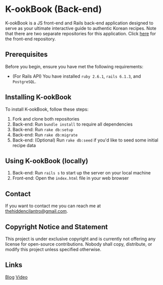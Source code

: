 # K-ookBook (Back-end)

K-ookBook is a JS front-end and Rails back-end application designed to serve as your ultimate interactive guide to authentic Korean recipes. Note that there are two separate repositories for this application. Click [here](https://github.com/hiddencilantro/k-ookbook-frontend) for the front-end repository.

## Prerequisites

Before you begin, ensure you have met the following requirements:

* (For Rails API) You have installed `ruby 2.6.1`, `rails 6.1.3`, and `PostgreSQL`.

## Installing K-ookBook

To install K-ookBook, follow these steps:

1. Fork and clone both repositories
2. Back-end: Run `bundle install` to require all dependencies
3. Back-end: Run `rake db:setup`
4. Back-end: Run `rake db:migrate`
5. Back-end: (Optional) Run `rake db:seed` if you'd like to seed some initial recipe data

## Using K-ookBook (locally)

1. Back-end: Run `rails s` to start up the server on your local machine
2. Front-end: Open the `index.html` file in your web browser

## Contact

If you want to contact me you can reach me at <thehiddencilantro@gmail.com>.

## Copyright Notice and Statement

This project is under exclusive copyright and is currently not offering any license for open-source contributions. Nobody shall copy, distribute, or modify this project unless specified otherwise.

## Links
[Blog](https://dev.to/hiddencilantro/the-chronicles-of-a-rookie-developer-javascript-insights-2jm0)
[Video]()
